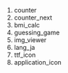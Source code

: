 1. counter
2. counter_next
3. bmi_calc
4. guessing_game
5. img_viewer
6. lang_ja
7. ttf_icon
8. application_icon